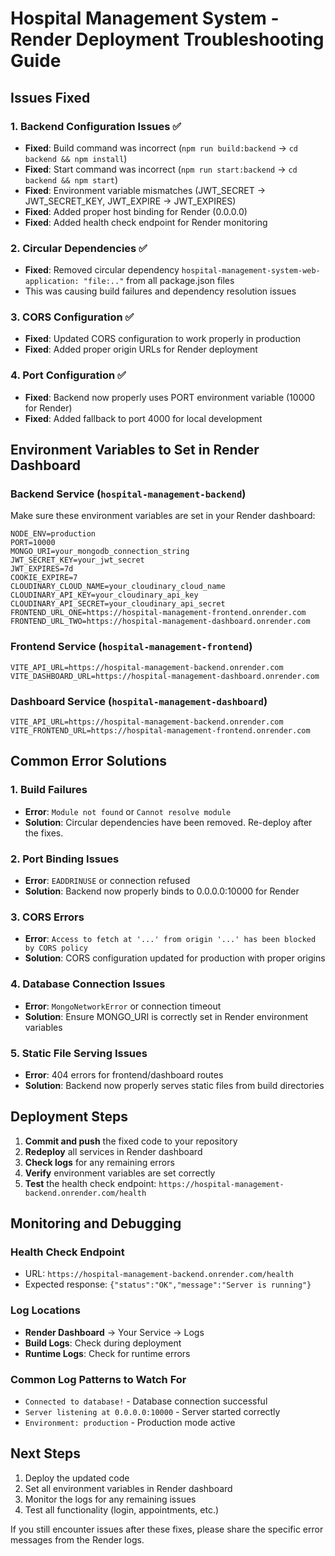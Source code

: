 # Hospital Management System - Render Deployment Troubleshooting Guide

## Issues Fixed

### 1. **Backend Configuration Issues** ✅
- **Fixed**: Build command was incorrect (`npm run build:backend` → `cd backend && npm install`)
- **Fixed**: Start command was incorrect (`npm run start:backend` → `cd backend && npm start`)
- **Fixed**: Environment variable mismatches (JWT_SECRET → JWT_SECRET_KEY, JWT_EXPIRE → JWT_EXPIRES)
- **Fixed**: Added proper host binding for Render (0.0.0.0)
- **Fixed**: Added health check endpoint for Render monitoring

### 2. **Circular Dependencies** ✅
- **Fixed**: Removed circular dependency `hospital-management-system-web-application: "file:.."` from all package.json files
- This was causing build failures and dependency resolution issues

### 3. **CORS Configuration** ✅
- **Fixed**: Updated CORS configuration to work properly in production
- **Fixed**: Added proper origin URLs for Render deployment

### 4. **Port Configuration** ✅
- **Fixed**: Backend now properly uses PORT environment variable (10000 for Render)
- **Fixed**: Added fallback to port 4000 for local development

## Environment Variables to Set in Render Dashboard

### Backend Service (`hospital-management-backend`)
Make sure these environment variables are set in your Render dashboard:

```
NODE_ENV=production
PORT=10000
MONGO_URI=your_mongodb_connection_string
JWT_SECRET_KEY=your_jwt_secret
JWT_EXPIRES=7d
COOKIE_EXPIRE=7
CLOUDINARY_CLOUD_NAME=your_cloudinary_cloud_name
CLOUDINARY_API_KEY=your_cloudinary_api_key
CLOUDINARY_API_SECRET=your_cloudinary_api_secret
FRONTEND_URL_ONE=https://hospital-management-frontend.onrender.com
FRONTEND_URL_TWO=https://hospital-management-dashboard.onrender.com
```

### Frontend Service (`hospital-management-frontend`)
```
VITE_API_URL=https://hospital-management-backend.onrender.com
VITE_DASHBOARD_URL=https://hospital-management-dashboard.onrender.com
```

### Dashboard Service (`hospital-management-dashboard`)
```
VITE_API_URL=https://hospital-management-backend.onrender.com
VITE_FRONTEND_URL=https://hospital-management-frontend.onrender.com
```

## Common Error Solutions

### 1. **Build Failures**
- **Error**: `Module not found` or `Cannot resolve module`
- **Solution**: Circular dependencies have been removed. Re-deploy after the fixes.

### 2. **Port Binding Issues**
- **Error**: `EADDRINUSE` or connection refused
- **Solution**: Backend now properly binds to 0.0.0.0:10000 for Render

### 3. **CORS Errors**
- **Error**: `Access to fetch at '...' from origin '...' has been blocked by CORS policy`
- **Solution**: CORS configuration updated for production with proper origins

### 4. **Database Connection Issues**
- **Error**: `MongoNetworkError` or connection timeout
- **Solution**: Ensure MONGO_URI is correctly set in Render environment variables

### 5. **Static File Serving Issues**
- **Error**: 404 errors for frontend/dashboard routes
- **Solution**: Backend now properly serves static files from build directories

## Deployment Steps

1. **Commit and push** the fixed code to your repository
2. **Redeploy** all services in Render dashboard
3. **Check logs** for any remaining errors
4. **Verify** environment variables are set correctly
5. **Test** the health check endpoint: `https://hospital-management-backend.onrender.com/health`

## Monitoring and Debugging

### Health Check Endpoint
- URL: `https://hospital-management-backend.onrender.com/health`
- Expected response: `{"status":"OK","message":"Server is running"}`

### Log Locations
- **Render Dashboard** → Your Service → Logs
- **Build Logs**: Check during deployment
- **Runtime Logs**: Check for runtime errors

### Common Log Patterns to Watch For
- `Connected to database!` - Database connection successful
- `Server listening at 0.0.0.0:10000` - Server started correctly
- `Environment: production` - Production mode active

## Next Steps

1. Deploy the updated code
2. Set all environment variables in Render dashboard
3. Monitor the logs for any remaining issues
4. Test all functionality (login, appointments, etc.)

If you still encounter issues after these fixes, please share the specific error messages from the Render logs. 